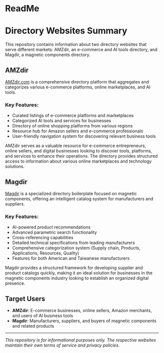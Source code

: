 # ReadMe

# Directory Websites Summary

This repository contains information about two directory websites that serve different markets: AMZdir, an e-commerce and AI tools directory, and Magdir, a magnetic components directory.

## AMZdir

[AMZdir.com](https://amzdir.com) is a comprehensive directory platform that aggregates and categorizes various e-commerce platforms, online marketplaces, and AI tools.

### Key Features:
- Curated listings of e-commerce platforms and marketplaces
- Categorized AI tools and services for businesses
- Directory of online shopping platforms from various regions
- Resource hub for Amazon sellers and e-commerce professionals
- User-friendly navigation system for discovering relevant business tools

AMZdir serves as a valuable resource for e-commerce entrepreneurs, online sellers, and digital businesses looking to discover tools, platforms, and services to enhance their operations. The directory provides structured access to information about various online marketplaces and technology solutions. 

## Magdir

[Magdir](https://magdir.com) is a specialized directory boilerplate focused on magnetic components, offering an intelligent catalog system for manufacturers and suppliers.

### Key Features:
- AI-powered product recommendations
- Advanced parametric search functionality
- Cross-referencing capabilities
- Detailed technical specifications from leading manufacturers
- Comprehensive categorization system (Supply chain, Products, Applications, Resources, Quality)
- Features for both American and Taiwanese manufacturers

Magdir provides a structured framework for developing supplier and product catalogs quickly, making it an ideal solution for businesses in the magnetic components industry looking to establish an organized digital presence. 

## Target Users

- **AMZdir**: E-commerce businesses, online sellers, Amazon merchants, and users of AI business tools
- **Magdir**: Manufacturers, suppliers, and buyers of magnetic components and related products

---

*This repository is for informational purposes only. The respective websites maintain their own terms of service and privacy policies.*
